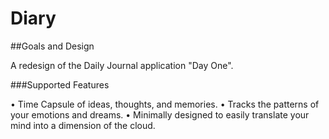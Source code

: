 # Diary

##Goals and Design

A redesign of the Daily Journal application "Day One".

###Supported Features

• Time Capsule of ideas, thoughts, and memories.
• Tracks the patterns of your emotions and dreams.
• Minimally designed to easily translate your mind into a dimension of the cloud.
